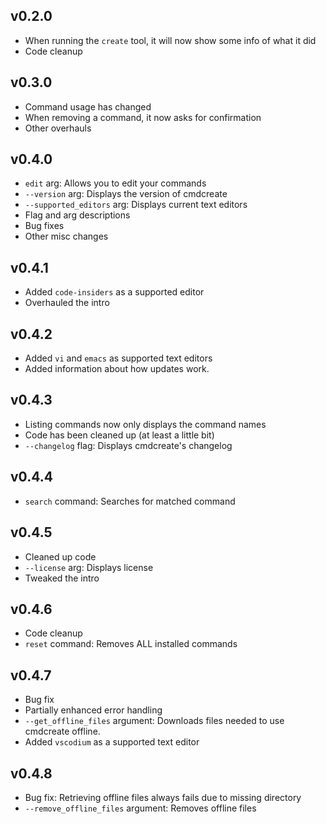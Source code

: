 ## v0.2.0
- When running the `create` tool, it will now show some info of what it did
- Code cleanup

## v0.3.0
- Command usage has changed
- When removing a command, it now asks for confirmation
- Other overhauls

## v0.4.0
- `edit` arg: Allows you to edit your commands
- `--version` arg: Displays the version of cmdcreate
- `--supported_editors` arg: Displays current text editors
- Flag and arg descriptions
- Bug fixes
- Other misc changes

## v0.4.1
- Added `code-insiders` as a supported editor
- Overhauled the intro

## v0.4.2
- Added `vi` and `emacs` as supported text editors
- Added information about how updates work.

## v0.4.3
- Listing commands now only displays the command names
- Code has been cleaned up (at least a little bit)
- `--changelog` flag: Displays cmdcreate's changelog

## v0.4.4
- `search` command: Searches for matched command

## v0.4.5
- Cleaned up code
- `--license` arg: Displays license
- Tweaked the intro

## v0.4.6
- Code cleanup
- `reset` command: Removes ALL installed commands

## v0.4.7
- Bug fix
- Partially enhanced error handling
- `--get_offline_files` argument: Downloads files needed to use cmdcreate offline.
- Added `vscodium` as a supported text editor

## v0.4.8
- Bug fix: Retrieving offline files always fails due to missing directory
- `--remove_offline_files` argument: Removes offline files
